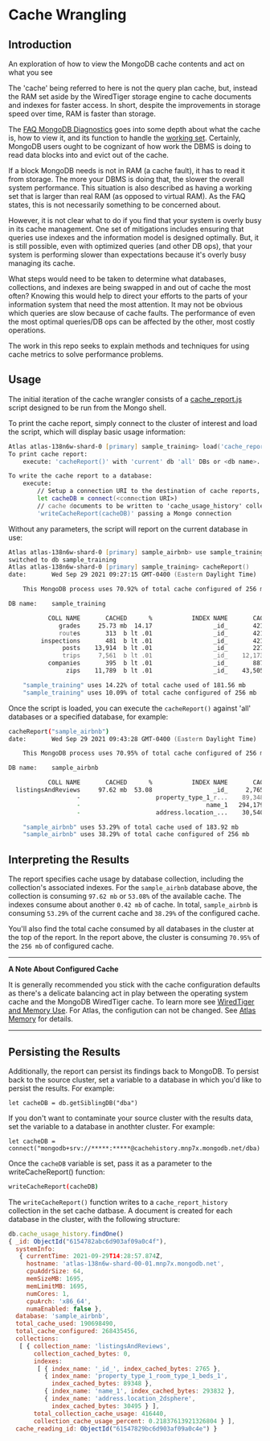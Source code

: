 # Cache Wrangling
## Introduction
An exploration of how to view the MongoDB cache contents and act on what you see

The 'cache' being referred to here is not the query plan cache, but, instead the RAM set aside by the WiredTiger storage engine to cache documents and indexes for faster access. In short, despite the improvements in storage speed over time, RAM is faster than storage.  

The [FAQ MongoDB Diagnostics](https://docs.mongodb.com/manual/faq/diagnostics/) goes into some depth about what the cache is, how to view it, and its function to handle the [working set](https://en.wikipedia.org/wiki/Working_set).  Certainly, MongoDB users ought to be cognizant of how work the DBMS is doing to read data blocks into and evict out of the cache.

If a block MongoDB needs is not in RAM (a cache fault), it has to read it from storage. The more your DBMS is doing that, the slower the overall system performance. This situation is also described as having a working set that is larger than real RAM (as opposed to virtual RAM). As the FAQ states, this is not necessarily something to be concerned about. 

However, it is not clear what to do if you find that your system is overly busy in its cache management. One set of mitigations includes ensuring that queries use indexes and the information model is designed optimally. But, it is still possible, even with optimized queries (and other DB ops), that your system is performing slower than expectations because it's overly busy managing its cache.

What steps would need to be taken to determine what databases, collections, and indexes are being swapped in and out of cache the most often? Knowing this would help to direct your efforts to the parts of your information system that need the most attention. It may not be obvious which queries are slow because of cache faults. The performance of even the most optimal queries/DB ops can be affected by the other, most costly operations.

The work in this repo seeks to explain methods and techniques for using cache metrics to solve performance problems.
## Usage
The initial iteration of the cache wrangler consists of a [cache_report.js](src/mongo_shell/cache_report.js) script designed to be run from the Mongo shell. 

To print the cache report, simply connect to the cluster of interest and load the script, which will display basic usage information:

```zsh
Atlas atlas-138n6w-shard-0 [primary] sample_training> load('cache_report.js')
To print cache report:
	execute: 'cacheReport()' with 'current' db 'all' DBs or <db name>.

To write the cache report to a database:
	execute:
		// Setup a connection URI to the destination of cache reports, including target database
		let cacheDB = connect(<connection URI>)
		// cache documents to be written to 'cache_usage_history' collection
		'writeCacheReport(cacheDB)' passing a Mongo connection
```

Without any parameters, the script will report on the current database in use: 

```zsh
Atlas atlas-138n6w-shard-0 [primary] sample_airbnb> use sample_training
switched to db sample_training
Atlas atlas-138n6w-shard-0 [primary] sample_training> cacheReport()
date:		Wed Sep 29 2021 09:27:15 GMT-0400 (Eastern Daylight Time)

	This MongoDB process uses 70.92% of total cache configured of 256 mb

DB name:	sample_training

           COLL NAME       CACHED      %           INDEX NAME       CACHED      %
              grades     25.73 mb  14.17                 _id_       421  b lt .01
              routes       313  b lt .01                 _id_       421  b lt .01
         inspections       481  b lt .01                 _id_       421  b lt .01
               posts    13,914  b lt .01                 _id_       227  b lt .01
               trips     7,561  b lt .01                 _id_    12,173  b lt .01
           companies       395  b lt .01                 _id_       887  b lt .01
                zips    11,789  b lt .01                 _id_    43,505  b   0.02

	"sample_training" uses 14.22% of total cache used of 181.56 mb
	"sample_training" uses 10.09% of total cache configured of 256 mb
```
Once the script is loaded, you can execute the `cacheReport()` against 'all' databases or a specified database, for example:

```zsh
cacheReport("sample_airbnb")
date:		Wed Sep 29 2021 09:43:28 GMT-0400 (Eastern Daylight Time)

	This MongoDB process uses 70.95% of total cache configured of 256 mb

DB name:	sample_airbnb

           COLL NAME       CACHED      %           INDEX NAME       CACHED      %
  listingsAndReviews     97.62 mb  53.08                 _id_     2,765  b lt .01
                   -                     property_type_1_r...    89,348  b   0.05
                   -                                   name_1   294,179  b   0.15
                   -                     address.location_...    30,540  b   0.02

	"sample_airbnb" uses 53.29% of total cache used of 183.92 mb
	"sample_airbnb" uses 38.29% of total cache configured of 256 mb
```
## Interpreting the Results
The report specifies cache usage by database collection, including the collection's associated indexes. For the `sample_airbnb` database above, the collection is consuming `97.62 mb` or `53.08%` of the available cache. The indexes consume about another `0.42 mb` of cache. In total, `sample_airbnb` is consuming `53.29%` of the current cache and `38.29%` of the configured cache. 

You'll also find the total cache consumed by all databases in the cluster at the top of the report. In the report above, the cluster is consuming `70.95%` of the `256 mb` of configured cache. 

---
**A Note About Configured Cache**

It is generally recommended you stick with the cache configuration defaults as there's a delicate balancing act in play between the operating system cache and the MongoDB WiredTiger cache. To learn more see [WiredTiger and Memory Use](https://docs.mongodb.com/manual/core/wiredtiger/#memory-use}). For Atlas, the configution can not be changed. See [Atlas Memory](https://docs.atlas.mongodb.com/sizing-tier-selection/#memory) for details.

---
## Persisting the Results
Additionally, the report can persist its findings back to MongoDB. To persist back to the source cluster, set a variable to a database in which you'd like to persist the results. For example:

```
let cacheDB = db.getSiblingDB("dba")
```
If you don't want to contaminate your source cluster with the results data, set the variable to a database in anothter cluster. For example:

```
let cacheDB = connect("mongodb+srv://*****:*****@cachehistory.mnp7x.mongodb.net/dba)
```

Once the `cacheDB` variable is set, pass it as a parameter to the writeCacheReport() function:
```zsh
writeCacheReport(cacheDB)
```
The `writeCacheReport()` function writes to a `cache_report_history` collection in the set cache datbase. A document is created for each database in the cluster, with the following structure:
```js
db.cache_usage_history.findOne()
{ _id: ObjectId("6154782abc6d903af09a0c4f"),
  systemInfo: 
   { currentTime: 2021-09-29T14:28:57.874Z,
     hostname: 'atlas-138n6w-shard-00-01.mnp7x.mongodb.net',
     cpuAddrSize: 64,
     memSizeMB: 1695,
     memLimitMB: 1695,
     numCores: 1,
     cpuArch: 'x86_64',
     numaEnabled: false },
  database: 'sample_airbnb',
  total_cache_used: 190698490,
  total_cache_configured: 268435456,
  collections: 
   [ { collection_name: 'listingsAndReviews',
       collection_cached_bytes: 0,
       indexes: 
        [ { index_name: '_id_', index_cached_bytes: 2765 },
          { index_name: 'property_type_1_room_type_1_beds_1',
            index_cached_bytes: 89348 },
          { index_name: 'name_1', index_cached_bytes: 293832 },
          { index_name: 'address.location_2dsphere',
            index_cached_bytes: 30495 } ],
       total_collection_cache_usage: 416440,
       collection_cache_usage_percent: 0.21837613921326804 } ],
  cache_reading_id: ObjectId("61547829bc6d903af09a0c4e") }
  ```



